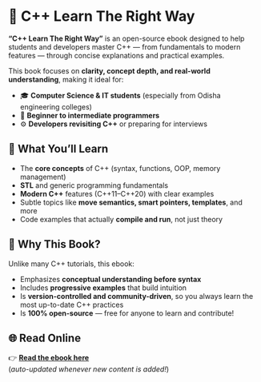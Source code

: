 # 📘 C++ Learn The Right Way

**“C++ Learn The Right Way”** is an open-source ebook designed to help students and developers master C++ — from fundamentals to modern features — through concise explanations and practical examples.

This book focuses on **clarity, concept depth, and real-world understanding**, making it ideal for:
- 🎓 **Computer Science & IT students** (especially from Odisha engineering colleges)
- 💼 **Beginner to intermediate programmers**
- ⚙️ **Developers revisiting C++** or preparing for interviews

## 🚀 What You’ll Learn
- The **core concepts** of C++ (syntax, functions, OOP, memory management)
- **STL** and generic programming fundamentals  
- **Modern C++** features (C++11–C++20) with clear examples  
- Subtle topics like **move semantics, smart pointers, templates**, and more  
- Code examples that actually **compile and run**, not just theory  

## 🧠 Why This Book?
Unlike many C++ tutorials, this ebook:
- Emphasizes **conceptual understanding before syntax**
- Includes **progressive examples** that build intuition
- Is **version-controlled and community-driven**, so you always learn the most up-to-date C++ practices
- Is **100% open-source** — free for anyone to learn and contribute!

## 🌐 Read Online
👉 [**Read the ebook here**](https://sagardesd.github.io/Cpp_Learn_The_Right_Way/)  
(*auto-updated whenever new content is added!*)
